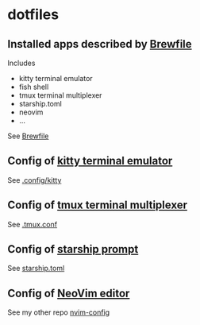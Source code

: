 # dotfiles

## Installed apps described by [Brewfile](https://homebrew-file.readthedocs.io/en/latest/usage.html)
Includes
* kitty terminal emulator
* fish shell
* tmux terminal multiplexer
* starship.toml
* neovim
* ...

See [Brewfile](Brewfile)

## Config of [kitty terminal emulator](https://sw.kovidgoyal.net/kitty)
See [.config/kitty](.config/kitty)

## Config of [tmux terminal multiplexer](https://github.com/tmux/tmux/wiki)
See [.tmux.conf](.tmux.conf)

## Config of [starship prompt](https://starship.rs/)
See [starship.toml](starship.toml)

## Config of [NeoVim editor](https://neovim.io/)
See my other repo [nvim-config](https://github.com/flobilosaurus/nvim-config)

